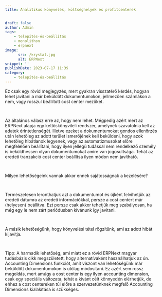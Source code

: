 ```yaml
---
title: Analitikus könyvelés, költséghelyek és profitcenterek

			
draft: false
author: Admin
tags:
    - telepítés-és-beállítás
    - monolithon
    - erpnext
image:
      src: /krystal.jpg
      alt: ERPNext
snippet: ''
publishDate: 2023-07-17 11:39
category:
    - telepítés-és-beállítás
---
```


<div class="ql-editor read-mode"><p>Ez csak egy rövid megjegyzés, mert gyakran visszatérő kérdés, hogyan lehet javítani a már beküldött dokumentumokon, jellmezően számlákon a nem, vagy rosszul beállított cost center mezőket. </p><p><br></p><p>Az általános válasz erre az, hogy nem lehet. Mégpedig azért mert az ERPNext alapja egy kettőskönyviteli rendszer, amelynek szavatolnia kell az adatok érintetlenségét. Illetve ezeket a dokumentumokat gondos ellenőrzés után lehetőleg az adott terület ismerőjének kell beküldeni, hogy azok lehetőleg hibátlanok legyenek, vagy az automatizmusokat előre megfelelően beállítani, hogy ilyen jellegű tudással nem rendelkező személy is beküldhessen olyan dokumentumokat amire van jogosultsága. Tehát az eredeti tranzakció cost center beállítsa ilyen módon nem javítható. </p><p><br></p><p>Milyen lehetőségeink vannak akkor ennek sajátosságnak a kezelésére?</p><p><br></p><p>Természetesen leronthatjuk azt a dokumentumot és újként felvihetjük az eredeti dátumra az eredeti információkkal, persze a cost centert már (helyesen) beállítva. Ezt persze csak akkor tehetjük meg szabályosan, ha még egy le nem zárt periódusban kívánunk így javítani. </p><p><br></p><p>A másik lehetőségünk, hogy könyvelési tétel rögzítünk, ami az adott hibát kijavítja. </p><p><br></p><p>Tipp: A harmadik lehetőség, ami miatt ez a rövid ERPNext magyar tudásbázis cikk megszületett, hogy alternatívaként használhatjuk az ún. Accounting Dimensions funkciót, amit viszont van lehetőségünk már beküldött dokumentumokon is utólag módosítani. Ez azért sem rossz megoldás, mert amúgy a cost center is egy ilyen accounting dimension, csak egy speciális változata, tehát a kívánt célt könnyedén elérhetjük, de ehhez a cost centereken túl előre a szervezetünknek megfelő Accounting Dimensions kialakítása is szükséges. </p></div>


